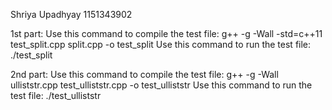 Shriya Upadhyay 1151343902

1st part:
Use this command to compile the test file: g++ -g -Wall -std=c++11 test_split.cpp split.cpp -o test_split
Use this command to run the test file: ./test_split

2nd part:
Use this command to compile the test file:  g++ -g -Wall ulliststr.cpp test_ulliststr.cpp -o test_ulliststr
Use this command to run the test file: ./test_ulliststr